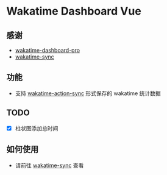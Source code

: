 # Wakatime Dashboard Vue

## 感谢

- [wakatime-dashboard-pro](https://github.com/fangge/wakatime-dashboard-pro)
- [wakatime-sync](https://github.com/superman66/wakatime-sync)

## 功能

- 支持 [wakatime-action-sync](https://github.com/zzwtsy/wakatime-action-sync) 形式保存的 wakatime 统计数据

## TODO

- [x] 柱状图添加总时间

## 如何使用

- 请前往 [wakatime-sync](https://github.com/superman66/wakatime-sync) 查看
